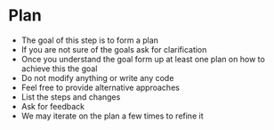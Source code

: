 # Plan

- The goal of this step is to form a plan 
- If you are not sure of the goals ask for clarification
- Once you understand the goal form up at least one plan on how to achieve this the goal
- Do not modify anything or write any code
- Feel free to provide alternative approaches
- List the steps and changes
- Ask for feedback
- We may iterate on the plan a few times to refine it
